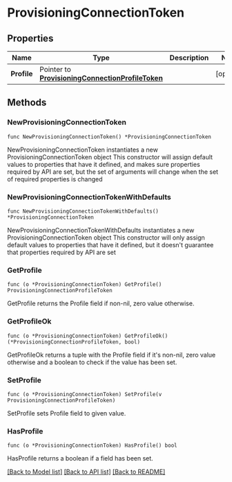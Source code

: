 # ProvisioningConnectionToken

## Properties

Name | Type | Description | Notes
------------ | ------------- | ------------- | -------------
**Profile** | Pointer to [**ProvisioningConnectionProfileToken**](ProvisioningConnectionProfileToken.md) |  | [optional] 

## Methods

### NewProvisioningConnectionToken

`func NewProvisioningConnectionToken() *ProvisioningConnectionToken`

NewProvisioningConnectionToken instantiates a new ProvisioningConnectionToken object
This constructor will assign default values to properties that have it defined,
and makes sure properties required by API are set, but the set of arguments
will change when the set of required properties is changed

### NewProvisioningConnectionTokenWithDefaults

`func NewProvisioningConnectionTokenWithDefaults() *ProvisioningConnectionToken`

NewProvisioningConnectionTokenWithDefaults instantiates a new ProvisioningConnectionToken object
This constructor will only assign default values to properties that have it defined,
but it doesn't guarantee that properties required by API are set

### GetProfile

`func (o *ProvisioningConnectionToken) GetProfile() ProvisioningConnectionProfileToken`

GetProfile returns the Profile field if non-nil, zero value otherwise.

### GetProfileOk

`func (o *ProvisioningConnectionToken) GetProfileOk() (*ProvisioningConnectionProfileToken, bool)`

GetProfileOk returns a tuple with the Profile field if it's non-nil, zero value otherwise
and a boolean to check if the value has been set.

### SetProfile

`func (o *ProvisioningConnectionToken) SetProfile(v ProvisioningConnectionProfileToken)`

SetProfile sets Profile field to given value.

### HasProfile

`func (o *ProvisioningConnectionToken) HasProfile() bool`

HasProfile returns a boolean if a field has been set.


[[Back to Model list]](../README.md#documentation-for-models) [[Back to API list]](../README.md#documentation-for-api-endpoints) [[Back to README]](../README.md)


